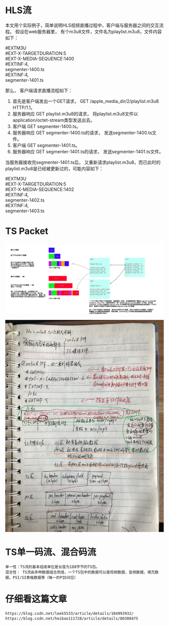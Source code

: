 # HLS流
本文用个实际例子，简单说明HLS视频直播过程中，客户端与服务器之间的交互流程。
假设在web服务器里， 有个m3u8文件，文件名为playlist.m3u8，文件内容如下：


#EXTM3U  
#EXT-X-TARGETDURATION:5  
#EXT-X-MEDIA-SEQUENCE:1400  
#EXTINF:4,  
segmenter-1400.ts  
#EXTINF:4,  
segmenter-1401.ts  

那么， 客户端请求直播流程如下：
1. 首先是客户端发出一个GET请求， GET /apple_media_dir/2/playlist.m3u8 HTTP/1.1。
2. 服务器响应 GET playlist.m3u8的请求， 将playlist.m3u8文件以application/octet-stream类型发送出去。
3. 客户端 GET segmenter-1400.ts。
4. 服务器响应 GET segmenter-1400.ts的请求， 发送segmenter-1400.ts文件。
5. 客户端 GET segmenter-1401.ts。
6. 服务器响应 GET segmenter-1401.ts的请求， 发送segmenter-1401.ts文件。

当服务器接收完segmenter-1401.ts后， 又重新请求playlist.m3u8，而已此时的playlist.m3u8是已经被更新过的，可能内容如下：

#EXTM3U  
#EXT-X-TARGETDURATION:5  
#EXT-X-MEDIA-SEQUENCE:1402  
#EXTINF:4,  
segmenter-1402.ts  
#EXTINF:4,  
segmenter-1403.ts  
 

 # TS Packet
 ![图片](../assest/ts数据格式.png)


 ![图片](../assest/hls.jpg)

 # TS单一码流、混合码流
    单一性：TS流的基本组成单位是长度为188字节的TS包。
    混合性： TS流由多种数据组合而成，一个TS包中的数据可以是视频数据，音频数据，填充数据，PSI/SI表格数据等（唯一的PID对应）

# 仔细看这篇文章  
    https://blog.csdn.net/leek5533/article/details/104993932/
    https://blog.csdn.net/heibao111728/article/details/80308475

